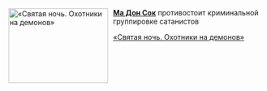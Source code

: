 <!--2025-06-14 11:00:51-->
<div class="yb">
  <div class="rss kino_kino"><a href="https://www.kino-teatr.ru/video/50354/" title="«Святая ночь. Охотники на демонов»"><img src="https://www.kino-teatr.ru/video/4/5/50354/poster.jpg" width="196" height="147" align="left" hspace="5" style="margin: 0px 10px 0px 5px" alt="«Святая ночь. Охотники на демонов»"/></a><a href=https://www.kino-teatr.ru/kino/acter/m/asia/446193/bio/ target=_blank><strong>Ма Дон Сок</strong></a> противостоит криминальной группировке сатанистов <p class="titl"><a href="https://www.kino-teatr.ru/video/50354/">«Святая ночь. Охотники на демонов»</a></p></div>
</div>
